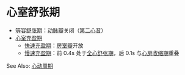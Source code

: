 # 心室舒张期

- [等容舒张期](等容舒张期.md)：[动脉瓣](动脉瓣.md)关闭（[第二心音](第二心音.md)）
- [心室充盈期](心室充盈期.md)
    - [快速充盈期](快速充盈期.md)：[房室瓣](房室瓣.md)开放
    - [慢速充盈期](慢速充盈期.md)：前 0.4s 处于[全心舒张期](全心舒张期.md)，后 0.1s 与[心房收缩期](心房收缩期.md)重叠

See Also: [心动周期](心动周期.md)
